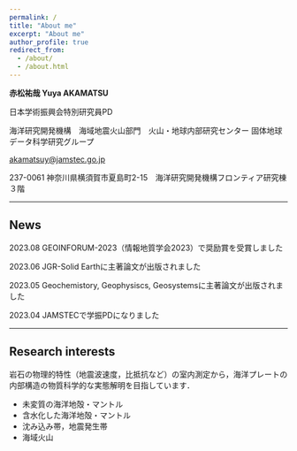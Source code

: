 ```yaml
---
permalink: /
title: "About me"
excerpt: "About me"
author_profile: true
redirect_from: 
  - /about/
  - /about.html
---
```


**赤松祐哉 Yuya AKAMATSU**

<i class="fas fa-id-card"></i> 日本学術振興会特別研究員PD 

<i class="fas fa-landmark"></i> 海洋研究開発機構　海域地震火山部門　火山・地球内部研究センター 固体地球データ科学研究グループ

<i class="fas fa-envelope"></i> akamatsuy@jamstec.go.jp

<i class="fas fa-map-marker-alt"></i> 237-0061 神奈川県横須賀市夏島町2-15　海洋研究開発機構フロンティア研究棟３階

---
## News

<i class="fas fa-award"></i> 2023.08 GEOINFORUM-2023（情報地質学会2023）で奨励賞を受賞しました

<i class="fas fa-file-alt"></i> 2023.06 JGR-Solid Earthに主著論文が出版されました

<i class="fas fa-file-alt"></i> 2023.05 Geochemistory, Geophysiscs, Geosystemsに主著論文が出版されました

<i class="fas fa-user-graduate"></i> 2023.04 JAMSTECで学振PDになりました

---
## Research interests

岩石の物理的特性（地震波速度，比抵抗など）の室内測定から，海洋プレートの内部構造の物質科学的な実態解明を目指しています． 

- 未変質の海洋地殻・マントル
- 含水化した海洋地殻・マントル
- 沈み込み帯，地震発生帯
- 海域火山
